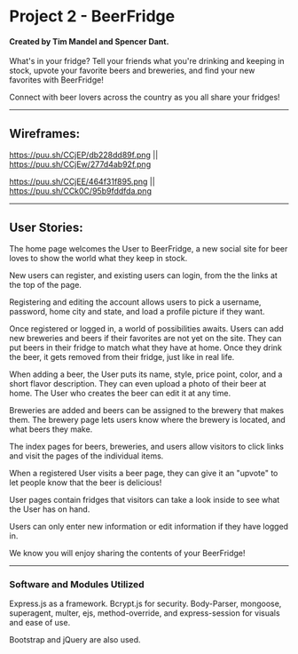 # Project 2 - BeerFridge

#### Created by Tim Mandel and Spencer Dant.

What's in your fridge? Tell your friends what you're drinking and keeping in stock, upvote your favorite beers and breweries, and find your new favorites with BeerFridge!

Connect with beer lovers across the country as you all share your fridges!

***

## Wireframes:

https://puu.sh/CCjEP/db228dd89f.png || https://puu.sh/CCjEw/277d4ab92f.png

https://puu.sh/CCjEE/464f31f895.png || https://puu.sh/CCk0C/95b9fddfda.png

***

## User Stories:

The home page welcomes the User to BeerFridge, a new social site for beer loves to show the world what they keep in stock.

New users can register, and existing users can login, from the the links at the top of the page.

Registering and editing the account allows users to pick a username, password, home city and state, and load a profile picture if they want.

Once registered or logged in, a world of possibilities awaits. Users can add new breweries and beers if their favorites are not yet on the site. They can put beers in their fridge to match what they have at home. Once they drink the beer, it gets removed from their fridge, just like in real life.

When adding a beer, the User puts its name, style, price point, color, and a short flavor description. They can even upload a photo of their beer at home. The User who creates the beer can edit it at any time.

Breweries are added and beers can be assigned to the brewery that makes them. The brewery page lets users know where the brewery is located, and what beers they make.

The index pages for beers, breweries, and users allow visitors to click links and visit the pages of the individual items.

When a registered User visits a beer page, they can give it an "upvote" to let people know that the beer is delicious!

User pages contain fridges that visitors can take a look inside to see what the User has on hand.

Users can only enter new information or edit information if they have logged in.

We know you will enjoy sharing the contents of your BeerFridge!

***

### Software and Modules Utilized

Express.js as a framework.
Bcrypt.js for security.
Body-Parser, mongoose, superagent, multer, ejs, method-override, and express-session for visuals and ease of use.

Bootstrap and jQuery are also used.

